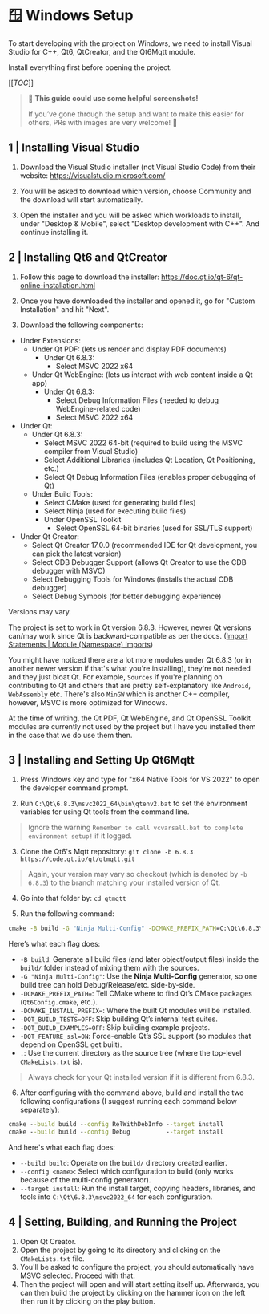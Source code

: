 # 🪟 Windows Setup

To start developing with the project on Windows, we need to install Visual Studio for C++, Qt6, QtCreator, and the Qt6Mqtt module.

Install everything first before opening the project.

[[_TOC_]]

> 📸 **This guide could use some helpful screenshots!**  
>
> If you’ve gone through the setup and want to make this easier for others, PRs with images are very welcome! 🙌


## 1 | Installing Visual Studio

1. Download the Visual Studio installer (not Visual Studio Code) from their website: https://visualstudio.microsoft.com/

2. You will be asked to download which version, choose Community and the download will start automatically.

3. Open the installer and you will be asked which workloads to install, under "Desktop & Mobile", select "Desktop development with C++". And continue installing it.

## 2 | Installing Qt6 and QtCreator

1. Follow this page to download the installer: https://doc.qt.io/qt-6/qt-online-installation.html

2. Once you have downloaded the installer and opened it, go for "Custom Installation" and hit "Next".

3. Download the following components:

- Under Extensions:
  - Under Qt PDF: (lets us render and display PDF documents)
    - Under Qt 6.8.3:
      - Select MSVC 2022 x64
  - Under Qt WebEngine: (lets us interact with web content inside a Qt app)
    - Under Qt 6.8.3:
      - Select Debug Information Files (needed to debug WebEngine-related code)
      - Select MSVC 2022 x64
- Under Qt:
  - Under Qt 6.8.3:
    - Select MSVC 2022 64-bit (required to build using the MSVC compiler from Visual Studio)
    - Select Additional Libraries (includes Qt Location, Qt Positioning, etc.)
    - Select Qt Debug Information Files (enables proper debugging of Qt)
  - Under Build Tools:
    - Select CMake (used for generating build files)
    - Select Ninja (used for executing build files)
    - Under OpenSSL Toolkit
      - Select OpenSSL 64-bit binaries (used for SSL/TLS support)
- Under Qt Creator:
  - Select Qt Creator 17.0.0 (recommended IDE for Qt development, you can pick the latest version)
  - Select CDB Debugger Support (allows Qt Creator to use the CDB debugger with MSVC)
  - Select Debugging Tools for Windows (installs the actual CDB debugger)
  - Select Debug Symbols (for better debugging experience)

Versions may vary.

The project is set to work in Qt version 6.8.3. However, newer Qt versions can/may work since Qt is backward-compatible as per the docs. ([Import Statements | Module (Namespace) Imports](https://doc.qt.io/qt-6/qtqml-syntax-imports.html#module-namespace-imports))

You might have noticed there are a lot more modules under Qt 6.8.3 (or in another newer version if that's what you're installing), they're not needed and they just bloat Qt. For example, `Sources` if you're planning on contributing to Qt and others that are pretty self-explanatory like `Android`, `WebAssembly` etc. There's also `MinGW` which is another C++ compiler, however, MSVC is more optimized for Windows.

At the time of writing, the Qt PDF, Qt WebEngine, and Qt OpenSSL Toolkit modules are currently not used by the project but I have you installed them in the case that we do use them then.

## 3 | Installing and Setting Up Qt6Mqtt

1. Press Windows key and type for "x64 Native Tools for VS 2022" to open the developer command prompt.

2. Run `C:\Qt\6.8.3\msvc2022_64\bin\qtenv2.bat` to set the environment variables for using Qt tools from the command line.

> Ignore the warning `Remember to call vcvarsall.bat to complete environment setup!` if it logged.

3. Clone the Qt6's Mqtt repository: `git clone -b 6.8.3 https://code.qt.io/qt/qtmqtt.git`

> Again, your version may vary so checkout (which is denoted by `-b 6.8.3`) to the branch matching your installed version of Qt.

4. Go into that folder by: `cd qtmqtt`

5. Run the following command:

```cmd
cmake -B build -G "Ninja Multi-Config" -DCMAKE_PREFIX_PATH=C:\Qt\6.8.3\msvc2022_64 -DCMAKE_INSTALL_PREFIX=C:\Qt\6.8.3\msvc2022_64 -DQT_BUILD_TESTS=OFF -DQT_BUILD_EXAMPLES=OFF -DQT_FEATURE_ssl=ON .
```

Here’s what each flag does:

- `-B build`: Generate all build files (and later object/output files) inside the `build/` folder instead of mixing them with the sources.
- `-G "Ninja Multi-Config"`: Use the **Ninja Multi-Config** generator, so one build tree can hold Debug/Release/etc. side-by-side.
- `-DCMAKE_PREFIX_PATH=`: Tell CMake where to find Qt’s CMake packages (`Qt6Config.cmake`, etc.).
- `-DCMAKE_INSTALL_PREFIX=`: Where the built Qt modules will be installed.
- `-DQT_BUILD_TESTS=OFF`: Skip building Qt’s internal test suites.
- `-DQT_BUILD_EXAMPLES=OFF`: Skip building example projects.
- `-DQT_FEATURE_ssl=ON`: Force-enable Qt’s SSL support (so modules that depend on OpenSSL get built).
- `.`: Use the current directory as the source tree (where the top-level `CMakeLists.txt` is).

> Always check for your Qt installed version if it is different from 6.8.3.

6. After configuring with the command above, build and install the two following configurations (I suggest running each command below separately):

```cmd
cmake --build build --config RelWithDebInfo --target install
cmake --build build --config Debug          --target install
```

And here's what each flag does:

- `--build build`: Operate on the `build/` directory created earlier.
- `--config <name>`: Select which configuration to build (only works because of the multi-config generator).
- `--target install`: Run the install target, copying headers, libraries, and tools into `C:\Qt\6.8.3\msvc2022_64` for each configuration.

## 4 | Setting, Building, and Running the Project

1. Open Qt Creator.
2. Open the project by going to its directory and clicking on the `CMakeLists.txt` file.
3. You'll be asked to configure the project, you should automatically have MSVC selected. Proceed with that.
4. Then the project will open and will start setting itself up. Afterwards, you can then build the project by clicking on the hammer icon on the left then run it by clicking on the play button.
